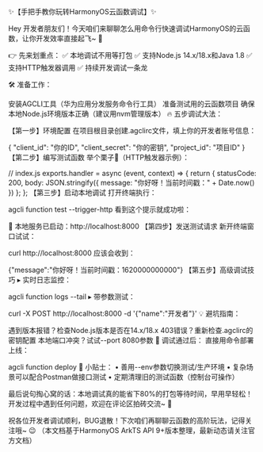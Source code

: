 ✨【手把手教你玩转HarmonyOS云函数调试】✨

Hey 开发者朋友们！今天咱们来聊聊怎么用命令行快速调试HarmonyOS的云函数，让你开发效率直接起飞~ 🚀

👉 先来划重点：
✅ 本地调试不用等打包
✅ 支持Node.js 14.x/18.x和Java 1.8
✅ 支持HTTP触发器调用
✅ 持续开发调试一条龙

🛠️ 准备工作：

安装AGCLI工具（华为应用分发服务命令行工具）
准备测试用的云函数项目
确保本地Node.js环境版本正确（建议用nvm管理版本）
🔥 五步调试大法：

【第一步】环境配置
在项目根目录创建.agclirc文件，填上你的开发者账号信息：

{
  "client_id": "你的ID",
  "client_secret": "你的密钥",
  "project_id": "项目ID"
}
【第二步】编写测试函数
举个栗子🌰（HTTP触发器示例）：

// index.js
exports.handler = async (event, context) => {
  return {
    statusCode: 200,
    body: JSON.stringify({ 
      message: "你好呀！当前时间戳：" + Date.now()
    })
  };
};
【第三步】启动本地调试
打开终端执行：

agcli function test --trigger-http
看到这个提示就成功啦：

🚀 本地服务已启动：http://localhost:8000
【第四步】发送测试请求
新开终端窗口试试：

curl http://localhost:8000
应该会收到：

{"message":"你好呀！当前时间戳：1620000000000"}
【第五步】高级调试技巧
▸ 实时日志监控：

agcli function logs --tail
▸ 带参数测试：

curl -X POST http://localhost:8000 -d '{"name":"开发者"}'
💡 避坑指南：

遇到版本报错？检查Node.js版本是否在14.x/18.x
403错误？重新检查.agclirc的密钥配置
本地端口冲突？试试--port 8080参数
🎯 调试通过后：
直接用命令部署上线：

agcli function deploy
🌟 小贴士：
• 善用--env参数切换测试/生产环境
• 复杂场景可以配合Postman做接口测试
• 定期清理旧的测试函数（控制台可操作）

最后说句掏心窝的话：本地调试真的能省下80%的打包等待时间，早用早轻松！开发过程中遇到任何问题，欢迎在评论区拍砖交流~ 💬

祝各位开发者调试顺利，BUG退散！下次咱们再聊聊云函数的高阶玩法，记得关注哦~ 😉
（本文档基于HarmonyOS ArkTS API 9+版本整理，最新动态请关注官方文档）
